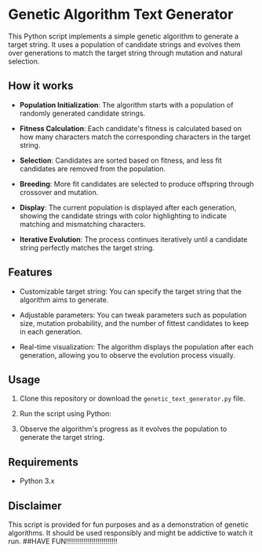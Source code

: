 # Genetic Algorithm Text Generator

This Python script implements a simple genetic algorithm to generate a target string. It uses a population of candidate strings and evolves them over generations to match the target string through mutation and natural selection.

## How it works

- **Population Initialization**: The algorithm starts with a population of randomly generated candidate strings.
  
- **Fitness Calculation**: Each candidate's fitness is calculated based on how many characters match the corresponding characters in the target string.

- **Selection**: Candidates are sorted based on fitness, and less fit candidates are removed from the population.

- **Breeding**: More fit candidates are selected to produce offspring through crossover and mutation.

- **Display**: The current population is displayed after each generation, showing the candidate strings with color highlighting to indicate matching and mismatching characters.

- **Iterative Evolution**: The process continues iteratively until a candidate string perfectly matches the target string.

## Features

- Customizable target string: You can specify the target string that the algorithm aims to generate.

- Adjustable parameters: You can tweak parameters such as population size, mutation probability, and the number of fittest candidates to keep in each generation.

- Real-time visualization: The algorithm displays the population after each generation, allowing you to observe the evolution process visually.

## Usage

1. Clone this repository or download the `genetic_text_generator.py` file.

2. Run the script using Python:

3. Observe the algorithm's progress as it evolves the population to generate the target string.

## Requirements

- Python 3.x

## Disclaimer

This script is provided for fun purposes and as a demonstration of genetic algorithms. It should be used responsibly and might be addictive to watch it run. 
##HAVE FUN!!!!!!!!!!!!!!!!!!!!!!!!!!

